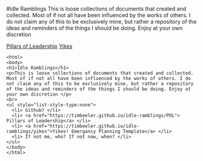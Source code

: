 #Idle Ramblings
This is loose collections of documents that created and collected. Most of if not all have been influenced by the works of others. I do not claim any of this to be exclusively mine, but rather a repository of the ideas and reminders of the things I should be doing. Enjoy at your own discretion


[Pillars of Leadership](https://timbeeler.github.io/idle-ramblings/POL)
[Yikes](https://timbeeler.github.io/idle-ramblings/yikes)


```<!DOCTYPE html>
<html>
<body>
<h1>Idle Ramblings</h1>
<p>This is loose collections of documents that created and collected. Most of if not all have been influenced by the works of others. I do not claim any of this to be exclusively mine, but rather a repository of the ideas and reminders of the things I should be doing. Enjoy at your own discretion </p>
<br>
<ul style="list-style-type:none">
  <li> Github? </li>
  <li> <a href="https://timbeeler.github.io/idle-ramblings/POL"> Pillars of Leadership</a> </li>
  <li> <a href="https://timbeeler.github.io/idle-ramblings/yikes">Yikes! Emergancy Planning Template</a> </li>
  <li> If not me, who? If not now, when? </li>
</ul>
</body>
</html>
```
